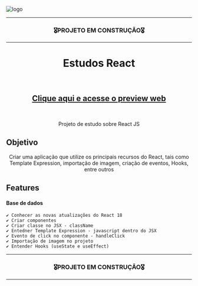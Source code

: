 ![logo](https://user-images.githubusercontent.com/68918326/193332767-8248edfa-cf76-4032-8eed-05bf3037838c.PNG)

<hr>
<h3 align="center">🎖️PROJETO EM CONSTRUÇÃO🎖️</h3>
<hr>

<h1 align="center">Estudos React</h1>
<br>
<h2 align="center"><a href="#" target="__blank">Clique aqui e acesse o preview web</a></h2>
<br>

<p align="center">Projeto de estudo sobre React JS</p>


## Objetivo
<p align="center">
  Criar uma aplicação que utilize os principais recursos do React, tais como Template Expression, importação de imagem, criação de eventos, Hooks, entre outros 
</p>


## Features

  #### Base de dados
    ✔️ Conhecer as novas atualizações do React 18
    ✔️ Criar componentes
    ✔️ Criar classe no JSX - className
    ✔️ Entedner Template Expression - javascript dentro do JSX
    ✔️ Evento de click no componente - handleClick
    ✔️ Importação de imagem no projeto
    ✔️ Entender Hooks (useState e useEffect)


<hr>
<h3 align="center">🎖️PROJETO EM CONSTRUÇÃO🎖️</h3>
<hr>
